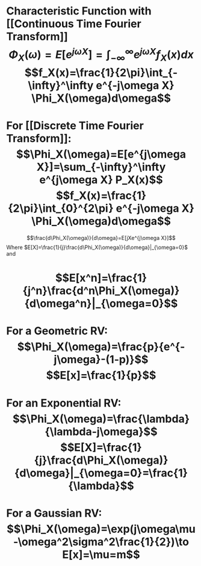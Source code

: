 # Characteristic Function with [[Continuous Time Fourier Transform]] $$\Phi_X(\omega)=E[e^{j\omega X}]=\int_{-\infty}^\infty e^{j\omega X} f_X(x)dx$$ $$f_X(x)=\frac{1}{2\pi}\int_{-\infty}^\infty e^{-j\omega X} \Phi_X(\omega)d\omega$$
# For [[Discrete Time Fourier Transform]]: $$\Phi_X(\omega)=E[e^{j\omega X}]=\sum_{-\infty}^\infty e^{j\omega X} P_X(x)$$$$f_X(x)=\frac{1}{2\pi}\int_{0}^{2\pi} e^{-j\omega X} \Phi_X(\omega)d\omega$$
$$\frac{d\Phi_X(\omega)}{d\omega}=E[jXe^{j\omega X}]$$ Where $E[X]=\frac{1}{j}\frac{d\Phi_X(\omega)}{d\omega}|_{\omega=0}$ and 
# $$E[x^n]=\frac{1}{j^n}\frac{d^n\Phi_X(\omega)}{d\omega^n}|_{\omega=0}$$
# For a Geometric RV:$$\Phi_X(\omega)=\frac{p}{e^{-j\omega}-(1-p)}$$ $$E[x]=\frac{1}{p}$$
# For an Exponential RV: $$\Phi_X(\omega)=\frac{\lambda}{\lambda-j\omega}$$$$E[X]=\frac{1}{j}\frac{d\Phi_X(\omega)}{d\omega}|_{\omega=0}=\frac{1}{\lambda}$$
# For a Gaussian RV:$$\Phi_X(\omega)=\exp(j\omega\mu-\omega^2\sigma^2\frac{1}{2})\to E[x]=\mu=m$$
